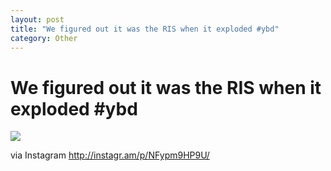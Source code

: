 ```yaml
---
layout: post
title: "We figured out it was the RIS when it exploded #ybd"
category: Other
---
```


We figured out it was the RIS when it exploded #ybd
===================================================

![](http://distilleryimage8.s3.amazonaws.com/772e8fc8ce4111e1b17a22000a1cdd10_7.jpg)  

via Instagram http://instagr.am/p/NFypm9HP9U/